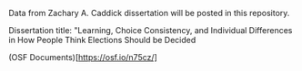 Data from Zachary A. Caddick dissertation will be posted in this repository. 

Dissertation title: "Learning, Choice Consistency, and Individual Differences in How People Think Elections Should be Decided


(OSF Documents)[https://osf.io/n75cz/]



